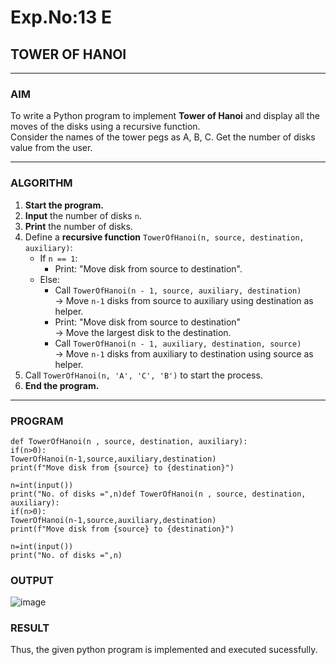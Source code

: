 # Exp.No:13 E 
## TOWER OF HANOI

---

### AIM  
To write a Python program to implement **Tower of Hanoi** and display all the moves of the disks using a recursive function.  
Consider the names of the tower pegs as A, B, C. Get the number of disks value from the user.

---

### ALGORITHM  

1. **Start the program.**
2. **Input** the number of disks `n`.
3. **Print** the number of disks.
4. Define a **recursive function** `TowerOfHanoi(n, source, destination, auxiliary)`:
   - If `n == 1`:
     - Print: "Move disk from source to destination".
   - Else:
     - Call `TowerOfHanoi(n - 1, source, auxiliary, destination)`  
       → Move `n-1` disks from source to auxiliary using destination as helper.
     - Print: "Move disk from source to destination"  
       → Move the largest disk to the destination.
     - Call `TowerOfHanoi(n - 1, auxiliary, destination, source)`  
       → Move `n-1` disks from auxiliary to destination using source as helper.
5. Call `TowerOfHanoi(n, 'A', 'C', 'B')` to start the process.
6. **End the program.**

---

### PROGRAM  

```
def TowerOfHanoi(n , source, destination, auxiliary):
if(n>0):
TowerOfHanoi(n-1,source,auxiliary,destination)
print(f"Move disk from {source} to {destination}")

n=int(input())
print("No. of disks =",n)def TowerOfHanoi(n , source, destination, auxiliary):
if(n>0):
TowerOfHanoi(n-1,source,auxiliary,destination)
print(f"Move disk from {source} to {destination}")

n=int(input())
print("No. of disks =",n)

```

### OUTPUT
![image](https://github.com/user-attachments/assets/a00fb962-b6b8-4119-8efc-d4b2531c480b)



### RESULT
Thus, the given python program is implemented and executed sucessfully.

